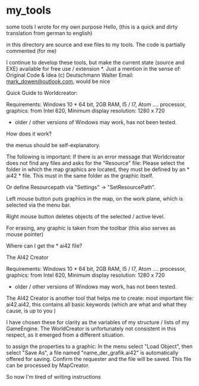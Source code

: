 # my_tools
some tools I wrote for my own purpose 
Hello, (this is a quick and dirty translation from german to english)

in this directory are source and exe files to my tools.
The code is partially commented (for me)


I continue to develop these tools, but make the current state (source and EXE) available for free use / extension *.
Just a mention in the sense of: Original Code & Idea (c) Deutschmann Walter Email: mark_dowen@outlook.com, would be nice 

Quick Guide to Worldcreator:

Requirements:
Windows 10 * 64 bit, 2GB RAM, I5 / I7, Atom .... processor, graphics: from Intel 620,
Minimum display resolution: 1280 x 720

* older / other versions of Windows may work, has not been tested.



How does it work?

the menus should be self-explanatory.

The following is important:
If there is an error message that Worldcreator does not find any files and asks for the "Resource" file:
Please select the folder in which the map graphics are located, they must be defined by an * ai42 * file. This must
in the same folder as the graphic itself.

Or define Resourcepath via "Settings" -> "SetResourcePath".

Left mouse button puts graphics in the map, on the work plane, which is selected via the menu bar.

Right mouse button deletes objects of the selected / active level.

For erasing, any graphic is taken from the toolbar (this also serves as mouse pointer)





Where can I get the * ai42 file?

The AI42 Creator

Requirements:
Windows 10 * 64 bit, 2GB RAM, I5 / I7, Atom .... processor, graphics: from Intel 620,
Minimum display resolution: 1280 x 720

* older / other versions of Windows may work, has not been tested.


The AI42 Creator is another tool that helps me to create:
most important file: ai42.ai42, this contains all basic keywords (which are what and what they cause, is up to you )

I have chosen these for clarity as the variables of my structure / lists of my GameEngine.
The WorldCreator is unfortunately not consistent in this respect, as it emerged from a different situation.

to assign the properties to a graphic: In the menu select "Load Object", then select "Save As", a file named "name_der_grafik.ai42" is automatically offered for saving.
Confirm the requester and the file will be saved. This file can be processed by MapCreator.


So now I'm tired of writing instructions 
